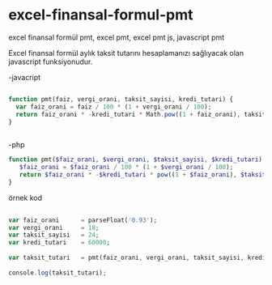 # excel-finansal-formul-pmt
excel finansal formül pmt, excel pmt, excel pmt js, javascript pmt

Excel finansal formül aylık taksit tutarını hesaplamanızı sağlıyacak olan javascript funksiyonudur.

-javacript
```php

function pmt(faiz, vergi_orani, taksit_sayisi, kredi_tutari) {
  var faiz_orani = faiz / 100 * (1 + vergi_orani / 100);
  return faiz_orani * -kredi_tutari * Math.pow((1 + faiz_orani), taksit_sayisi) / (1 - Math.pow((1 + faiz_orani), taksit_sayisi));
}
  
 ```
 
 
 -php
 ```php
 function pmt($faiz_orani, $vergi_orani, $taksit_sayisi, $kredi_tutari) {
	$faiz_orani = $faiz_orani / 100 * (1 + $vergi_orani / 100);
	return $faiz_orani * -$kredi_tutari * pow((1 + $faiz_orani), $taksit_sayisi) / (1 - pow((1 + $faiz_orani), $taksit_sayisi));
}
```


 örnek kod
```php
  
var faiz_orani      = parseFloat('0.93');
var vergi_orani     = 18;
var taksit_sayisi   = 24;
var kredi_tutari    = 60000;
	
var taksit_tutari   = pmt(faiz_orani, vergi_orani, taksit_sayisi, kredi_tutari);
	
console.log(taksit_tutari);
  
```
